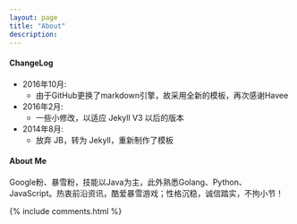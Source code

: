```yaml
---
layout: page
title: "About"
description: 
---
```


#### ChangeLog

- 2016年10月:
    - 由于GitHub更换了markdown引擎，故采用全新的模板，再次感谢Havee
- 2016年2月:
    - 一些小修改，以适应 Jekyll V3 以后的版本
- 2014年8月:
    - 放弃 JB，转为 Jekyll，重新制作了模板
    
#### About Me

Google粉、暴雪粉，技能以Java为主，此外熟悉Golang、Python、JavaScript。热衷前沿资讯，酷爱暴雪游戏；性格沉稳，诚信踏实，不拘小节！

{% include comments.html %}
